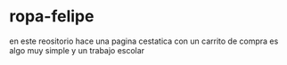 # ropa-felipe
en este  reositorio hace una pagina cestatica con un carrito de compra es algo muy simple y un trabajo escolar
